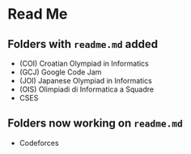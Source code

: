# Read Me

## Folders with `readme.md` added

-   (COI) Croatian Olympiad in Informatics
-   (GCJ) Google Code Jam
-   (JOI) Japanese Olympiad in Informatics
-   (OIS) Olimpiadi di Informatica a Squadre
-   CSES

## Folders now working on `readme.md`

-   Codeforces

